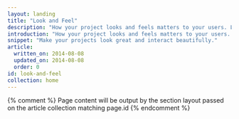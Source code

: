 ```yaml
---
layout: landing
title: "Look and Feel"
description: "How your project looks and feels matters to your users. Learn how to choose the right animations, colors, and typefaces to match your site or app's branding and personality."
introduction: "How your project looks and feels matters to your users. Learn how to choose the right animations, colors, and typefaces to match your site or app's branding and personality."
snippet: "Make your projects look great and interact beautifully."
article:
  written_on: 2014-08-08
  updated_on: 2014-08-08
  order: 0
id: look-and-feel
collection: home
---
```


{% comment %}
Page content will be output by the section layout passed on the article collection matching page.id
{% endcomment %}

